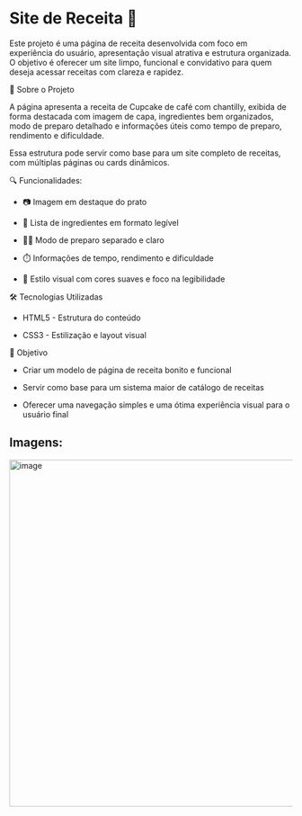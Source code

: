 # Site de Receita 🧁
Este projeto é uma página de receita desenvolvida com foco em experiência do usuário, apresentação visual atrativa e estrutura organizada. O objetivo é oferecer um site limpo, funcional e convidativo para quem deseja acessar receitas com clareza e rapidez.

📌 Sobre o Projeto

A página apresenta a receita de Cupcake de café com chantilly, exibida de forma destacada com imagem de capa, ingredientes bem organizados, modo de preparo detalhado e informações úteis como tempo de preparo, rendimento e dificuldade.

Essa estrutura pode servir como base para um site completo de receitas, com múltiplas páginas ou cards dinâmicos.


🔍 Funcionalidades:

- 📷 Imagem em destaque do prato

- 📝 Lista de ingredientes em formato legível

- 👩‍🍳 Modo de preparo separado e claro

- ⏱️ Informações de tempo, rendimento e dificuldade

- 💅 Estilo visual com cores suaves e foco na legibilidade


🛠️ Tecnologias Utilizadas
- HTML5 - Estrutura do conteúdo

- CSS3 - Estilização e layout visual

🎯 Objetivo
- Criar um modelo de página de receita bonito e funcional

- Servir como base para um sistema maior de catálogo de receitas

- Oferecer uma navegação simples e uma ótima experiência visual para o usuário final

## Imagens: 

<img width="1350" height="617" alt="image" src="https://github.com/user-attachments/assets/7b9824b8-17c7-4ccb-97ee-a8868006ed6e" />
